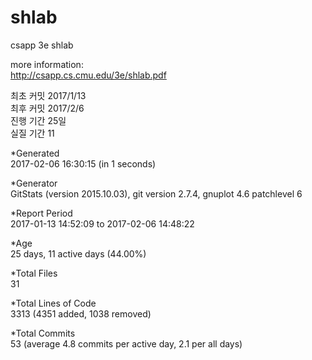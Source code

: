 # shlab
csapp 3e shlab

more information:  
http://csapp.cs.cmu.edu/3e/shlab.pdf  

최초 커밋 2017/1/13  
최후 커밋 2017/2/6  
진행 기간 25일  
실질 기간 11  

*Generated  
2017-02-06 16:30:15 (in 1 seconds)  

*Generator  
GitStats (version 2015.10.03), git version 2.7.4, gnuplot 4.6 patchlevel 6  

*Report Period  
2017-01-13 14:52:09 to 2017-02-06 14:48:22  

*Age  
25 days, 11 active days (44.00%)  

*Total Files  
31  

*Total Lines of Code  
3313 (4351 added, 1038 removed)  

*Total Commits  
53 (average 4.8 commits per active day, 2.1 per all days)  


